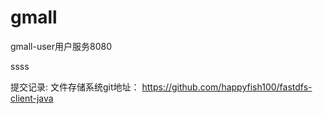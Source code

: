 # gmall
gmall-user用户服务8080

ssss

提交记录:
文件存储系统git地址：
https://github.com/happyfish100/fastdfs-client-java
